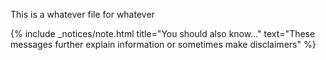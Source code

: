 This is a whatever file for whatever

{% include _notices/note.html title="You should also know..." text="These messages further explain information or sometimes make disclaimers" %}

